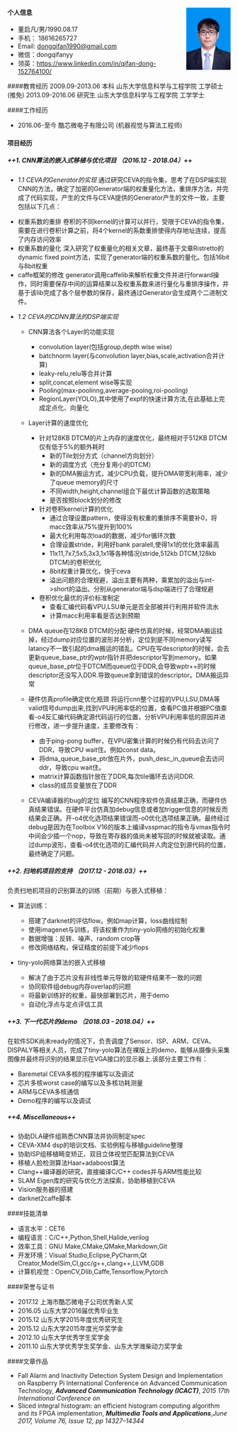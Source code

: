 #### 个人信息  <img src='./pic.jpg' style='float:right; width:100px;height:140 px'/>

* 董启凡/男/1990.08.17
* 手机： 18616265727
* Email: dongqifan1990@gmail.com
* 微信：dongqifanyy
* 领英：https://www.linkedin.com/in/qifan-dong-152764100/

####教育经历
2009.09-2013.06 本科   山东大学信息科学与工程学院    工学硕士(推免)
2013.09-2016.06 研究生	山东大学信息科学与工程学院  工学学士

####工作经历

- 2016.06-至今 酷芯微电子有限公司  	(机器视觉与算法工程师) 

#### 项目经历
##### ++1. CNN算法的嵌入式移植与优化项目 （2016.12 - 2018.04）++
 * *1.1  CEVA的Generator的实现*
  通过研究CEVA的指令集，思考了在DSP端实现CNN的方法，确定了加密的Generator端的权重量化方法，重排序方法，并完成了代码实现，产生的文件与CEVA提供的Generator产生的文件一致，主要包括以下几点：
- 权重系数的重排
    卷积的不同kernel的计算可以并行，受限于CEVA的指令集，需要在进行卷积计算之前，将4个kernel的系数重排使得内存地址连续，提高了内存访问效率
- 权重系数的量化
    深入研究了权重量化的相关文章，最终基于文章Ristretto的dynamic fixed point方法，实现了generator端的权重系数的量化。包括16bit与8bit权重
- caffe框架的修改
    generator调用caffelib来解析权重文件并进行forward操作，同时需要保存中间的运算结果以及权重系数来进行量化与重排序操作，并基于该lib完成了各个层参数的保存，最终通过Generator会生成两个二进制文件。
        
 * *1.2 CEVA的CDNN算法的DSP端实现*
    - CNN算法各个Layer的功能实现
        - convolution layer(包括group,depth wise wise)
        - batchnorm layer(与convolution layer,bias,scale,activation合并计算)
        - leaky-relu,relu等合并计算
        - split,concat,element wise等实现
        - Pooling(max-poolinng,average-pooing,roi-pooling)
        - RegionLayer(YOLO),其中使用了expf的快速计算方法,在此基础上完成定点化、向量化

    - Layer计算的速度优化
        - 针对128KB DTCM的片上内存的速度优化，最终相对于512KB DTCM仅有低于5%的额外耗时
            - 新的Tile划分方式（channel方向划分）
            - 新的调度方式（充分复用小的DTCM）
            - 新的DMA搬运方式，减少CPU负载，提升DMA带宽利用率，减少了queue memory的尺寸
            - 不同width,height,channel组合下最优计算函数的选取策略
            - 是否按照block划分的修改
        - 针对卷积kernel计算的优化
            -	通过合理设置pattern，使得没有权重的重排序不需要补0，将macc效率从75%提升到100%
            -	最大化利用每次load的数据，减少for循环次数
            -	合理设置stride，利用好bank paralell,使得1x1的优化效率最高
            -	11x11,7x7,5x5,3x3,1x1等各种情况(stride,512kb DTCM,128kb DTCM)的卷积优化
            -	8bit权重计算优化，快于ceva
            -	溢出问题的合理规避，溢出主要有两种，乘累加的溢出与int->short的溢出。分别从generator端与dsp端进行了合理规避
        - 卷积优化最优的评价标准制定
            - 查看汇编代码看VPU,LSU单元是否全部被并行利用并软件流水
            - 计算macc利用率看是否达到预期
    - DMA queue在128KB DTCM的分配
        硬件仿真的时候，经常DMA搬运挂掉，经过dump对应位置的波形并分析，定位到是不同memory读写latancy不一致引起的dma搬运的错乱。CPU在写descriptor的时候，会去更新queue_base_ptr的wptr指针并把descriptor写到memory。如果queue_base_ptr位于DTCM而queue位于DDR,会导致wptr++的时候descriptor还没写入DDR.导致queue拿到错误的descriptor。DMA搬运异常

    - 硬件仿真profile确定优化瓶颈
        将运行cnn整个过程的VPU,LSU,DMA等valid信号dump出来,找到VPU利用率低的位置，查看PC值并根据PC值查看-o4反汇编代码确定源代码运行的位置，分析VPU利用率低的原因并进行修改，进一步提升速度，主要修改有：
        * 由于ping-pong buffer，在VPU密集计算的时候仍有代码去访问了DDR，导致CPU wait住。例如const data。
        * 将dma_queue_base_ptr放在片外，push_desc_in_queue会去访问ddr，导致cpu wait住。
        * matrix计算函数指针放在了DDR,每次tile循环去访问DDR.
        * class的成员变量放在了DDR

    - CEVA编译器的bug的定位
    编写的CNN程序软件仿真结果正确，而硬件仿真结果错误。在硬件平台仿真加debug信息或者加trigger信息的时候反而结果会正确。开-o4优化选项结果错误而-o0优化选项结果正确。最终经过debug是因为在Toolbox V16的版本上编译vsspmac的指令与vmax指令时中间会少插一个nop，导致在寄存器的值尚未被写回的时候就被读取。通过dump波形，查看-o4优化选项的汇编代码并人肉定位到源代码的位置，最终确定了问题。

##### ++2. 扫地机项目的支持 （2017.12 - 2018.03）++
负责扫地机项目的识别算法的训练（前期）与嵌入式移植：
- 算法训练：
    * 搭建了darknet的评估flow。例如map计算，loss曲线绘制
    * 使用imagenet与训练，将该权重作为tiny-yolo网络的初始化权重
    * 数据增强：反转、噪声、random crop等
    * 修改网络结构，保证精度的前提下减少flops

- tiny-yolo网络算法的嵌入式移植
    * 解决了由于芯片没有非线性单元导致的软硬件结果不一致的问题
    * 协同软件组debug内存overlap的问题
    * 将最新训练好的权重，最快部署到芯片，用于demo
    * 自动化浮点与定点评估工具

##### ++3. 下一代芯片的demo （2018.03 - 2018.04）++
在软件SDK尚未ready的情况下，负责调度了Sensor、ISP、ARM、CEVA、DISPALY等相关人员，完成了tiny-yolo算法在裸版上的demo，能够从摄像头采集图像并最终将识别的结果显示在VGA接口的显示器上.该部分主要工作有：

- Baremetal CEVA多核的程序编写以及调试
- 芯片多核worst case的编写以及多核功耗测量
- ARM与CEVA多核通信
- Demo程序的编写以及调试

##### ++4. Miscellaneous++
- 协助DLA硬件组熟悉CNN算法并协同制定spec
- CEVA-XM4 dsp的培训文档、实验例程与移植guideline整理
- 协助ISP组移植畸变矫正、双目立体视觉匹配算法到CEVA
- 移植人脸检测算法Haar+adaboost算法
- Clang\++编译器的研究，直接编译C/C++ codes并与ARM性能比较
- SLAM Eigen库的研究与优化方法探索，协助移植到CEVA
- Vision服务器的搭建
- darknet2caffe脚本

####技能清单
- 语言水平：CET6
- 编程语言：C/C++,Python,Shell,Halide,verilog
- 效率工具：GNU Make,CMake,QMake,Markdown,Git
- 开发环境：Visual Studio,Eclipse,PyCharm,Qt Creator,ModelSim,Cl,gcc/g\++,clang++,LLVM,GDB
- 计算机视觉：OpenCV,Dlib,Caffe,Tensorflow,Pytorch

####荣誉与证书
- 2017.12		上海市酷芯微电子公司优秀新人奖
- 2016.05		山东大学2016届优秀毕业生
- 2015.12		山东大学2015年度优秀研究生
- 2015.12		山东大学2015年度光华奖学金
- 2012.10   	山东大学优秀学生奖学金
- 2011.10		山东大学优秀学生奖学金、山东大学潍柴动力奖学金

####文章作品
- Fall Alarm and Inactivity Detection System Design and Implementation on Raspberry Pi
International Conference on Advanced Communication Technology, ***Advanced Communication Technology (ICACT)***, *2015 17th International Conference on*
- Sliced integral histogram: an efficient histogram computing algorithm and its FPGA implementation, ***Multimedia Tools and Applications***,*June 2017, Volume 76, Issue 12, pp 14327–14344*

